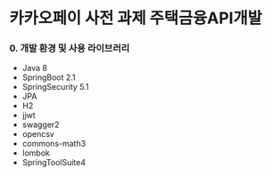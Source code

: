 # 카카오페이 사전 과제 주택금융API개발

### 0. 개발 환경 및 사용 라이브러리
- Java 8
- SpringBoot 2.1
- SpringSecurity 5.1
- JPA
- H2
- jjwt
- swagger2
- opencsv
- commons-math3
- lombok
- SpringToolSuite4

